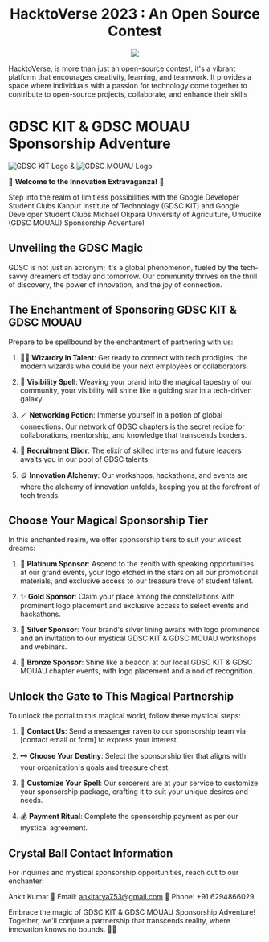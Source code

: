 <h1 align="center">
  HacktoVerse 2023 : An Open Source Contest
</h1>
<p align="center">
  <img src="https://media.licdn.com/dms/image/D5622AQGw8YGO_JdQQQ/feedshare-shrink_800/0/1696268573158?e=1699488000&v=beta&t=zZ7erIxVInJdIWWmxBVh2YqN-jHFa4IWeAxlMyoaYlA" />
</p>

HacktoVerse, is more than just an open-source contest, it's a vibrant platform that encourages creativity, learning, and teamwork. It provides a space where individuals with a passion for technology come together to contribute to open-source projects, collaborate, and enhance their skills


# GDSC KIT & GDSC MOUAU Sponsorship Adventure
![GDSC KIT Logo]() & ![GDSC MOUAU Logo](https://example.com/gdsc-mouau-logo.png)

🎉 **Welcome to the Innovation Extravaganza!** 🎉

Step into the realm of limitless possibilities with the Google Developer Student Clubs Kanpur Institute of Technology (GDSC KIT) and Google Developer Student Clubs Michael Okpara University of Agriculture, Umudike (GDSC MOUAU) Sponsorship Adventure!

## Unveiling the GDSC Magic

GDSC is not just an acronym; it's a global phenomenon, fueled by the tech-savvy dreamers of today and tomorrow. Our community thrives on the thrill of discovery, the power of innovation, and the joy of connection.

## The Enchantment of Sponsoring GDSC KIT & GDSC MOUAU

Prepare to be spellbound by the enchantment of partnering with us:

1. 🧙‍♂️ **Wizardry in Talent**: Get ready to connect with tech prodigies, the modern wizards who could be your next employees or collaborators.

2. 🔮 **Visibility Spell**: Weaving your brand into the magical tapestry of our community, your visibility will shine like a guiding star in a tech-driven galaxy.

3. 🪄 **Networking Potion**: Immerse yourself in a potion of global connections. Our network of GDSC chapters is the secret recipe for collaborations, mentorship, and knowledge that transcends borders.

4. 🌟 **Recruitment Elixir**: The elixir of skilled interns and future leaders awaits you in our pool of GDSC talents.

5. 🪙 **Innovation Alchemy**: Our workshops, hackathons, and events are where the alchemy of innovation unfolds, keeping you at the forefront of tech trends.

## Choose Your Magical Sponsorship Tier

In this enchanted realm, we offer sponsorship tiers to suit your wildest dreams:

1. 🌌 **Platinum Sponsor**: Ascend to the zenith with speaking opportunities at our grand events, your logo etched in the stars on all our promotional materials, and exclusive access to our treasure trove of student talent.

2. ✨ **Gold Sponsor**: Claim your place among the constellations with prominent logo placement and exclusive access to select events and hackathons.

3. 🌠 **Silver Sponsor**: Your brand's silver lining awaits with logo prominence and an invitation to our mystical GDSC KIT & GDSC MOUAU workshops and webinars.

4. 🌟 **Bronze Sponsor**: Shine like a beacon at our local GDSC KIT & GDSC MOUAU chapter events, with logo placement and a nod of recognition.

## Unlock the Gate to This Magical Partnership

To unlock the portal to this magical world, follow these mystical steps:

1. 💌 **Contact Us**: Send a messenger raven to our sponsorship team via [contact email or form] to express your interest.

2. 🗝️ **Choose Your Destiny**: Select the sponsorship tier that aligns with your organization's goals and treasure chest.

3. 🌟 **Customize Your Spell**: Our sorcerers are at your service to customize your sponsorship package, crafting it to suit your unique desires and needs.

4. 💰 **Payment Ritual**: Complete the sponsorship payment as per our mystical agreement.

## Crystal Ball Contact Information

For inquiries and mystical sponsorship opportunities, reach out to our enchanter:

Ankit Kumar
📧 Email: ankitarya753@gmail.com
🔮 Phone: +91 6294866029

Embrace the magic of GDSC KIT & GDSC MOUAU Sponsorship Adventure! Together, we'll conjure a partnership that transcends reality, where innovation knows no bounds. 🚀🌟
